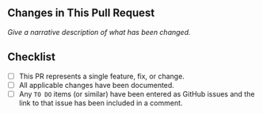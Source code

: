 ## Changes in This Pull Request
_Give a narrative description of what has been changed._

## Checklist
- [ ] This PR represents a single feature, fix, or change.
- [ ] All applicable changes have been documented.
- [ ] Any `TO DO` items (or similar) have been entered as GitHub issues and the link to that issue has been included in a comment.
